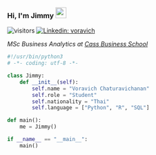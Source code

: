 ### Hi, I'm Jimmy  <img src="https://media.giphy.com/media/hvRJCLFzcasrR4ia7z/giphy.gif" width="25px">

![visitors](https://visitor-badge.glitch.me/badge?page_id=voravich-ch.voravich-ch) 
[![Linkedin: voravich](https://img.shields.io/badge/-voravich-blue?style=flat-square&logo=Linkedin&logoColor=white&link=https://www.linkedin.com/in/voravich-ch/)](https://www.linkedin.com/in/voravich-ch/)
 
<p><em>MSc Business Analytics at <a href="https://www.cass.city.ac.uk/">Cass Business School</a></em></p>

```python
#!/usr/bin/python3
# -*- coding: utf-8 -*-

class Jimmy:
    def __init__(self):
        self.name = "Voravich Chaturavichanan"
        self.role = "Student"
        self.nationality = "Thai"
        self.language = ["Python", "R", "SQL"]

def main():
    me = Jimmy()

if __name__ == "__main__":
    main()
```
